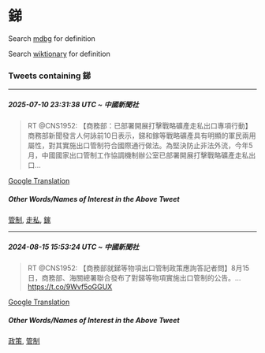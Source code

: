 # 銻

Search [mdbg](https://www.mdbg.net/chinese/dictionary?page=worddict&wdrst=0&wdqb=銻) for definition

Search [wiktionary](https://en.wiktionary.org/wiki/銻) for definition

### Tweets containing 銻

___
##### 2025-07-10 23:31:38 UTC ~ 中國新聞社
> RT @CNS1952: 【商務部：已部署開展打擊戰略礦產走私出口專項行動】商務部新聞發言人何詠前10日表示，銻和鎵等戰略礦產具有明顯的軍民兩用屬性，對其實施出口管制符合國際通行做法。為堅決防止非法外流，今年5月，中國國家出口管制工作協調機制辦公室已部署開展打擊戰略礦產走私出口…

[Google Translation](https://translate.google.com/?hi=en&tab=TT&sl=zh-CN&tl=en&op=translate&text=RT+%40CNS1952%3A+%E3%80%90%E5%95%86%E5%8B%99%E9%83%A8%EF%BC%9A%E5%B7%B2%E9%83%A8%E7%BD%B2%E9%96%8B%E5%B1%95%E6%89%93%E6%93%8A%E6%88%B0%E7%95%A5%E7%A4%A6%E7%94%A2%E8%B5%B0%E7%A7%81%E5%87%BA%E5%8F%A3%E5%B0%88%E9%A0%85%E8%A1%8C%E5%8B%95%E3%80%91%E5%95%86%E5%8B%99%E9%83%A8%E6%96%B0%E8%81%9E%E7%99%BC%E8%A8%80%E4%BA%BA%E4%BD%95%E8%A9%A0%E5%89%8D10%E6%97%A5%E8%A1%A8%E7%A4%BA%EF%BC%8C%E9%8A%BB%E5%92%8C%E9%8E%B5%E7%AD%89%E6%88%B0%E7%95%A5%E7%A4%A6%E7%94%A2%E5%85%B7%E6%9C%89%E6%98%8E%E9%A1%AF%E7%9A%84%E8%BB%8D%E6%B0%91%E5%85%A9%E7%94%A8%E5%B1%AC%E6%80%A7%EF%BC%8C%E5%B0%8D%E5%85%B6%E5%AF%A6%E6%96%BD%E5%87%BA%E5%8F%A3%E7%AE%A1%E5%88%B6%E7%AC%A6%E5%90%88%E5%9C%8B%E9%9A%9B%E9%80%9A%E8%A1%8C%E5%81%9A%E6%B3%95%E3%80%82%E7%82%BA%E5%A0%85%E6%B1%BA%E9%98%B2%E6%AD%A2%E9%9D%9E%E6%B3%95%E5%A4%96%E6%B5%81%EF%BC%8C%E4%BB%8A%E5%B9%B45%E6%9C%88%EF%BC%8C%E4%B8%AD%E5%9C%8B%E5%9C%8B%E5%AE%B6%E5%87%BA%E5%8F%A3%E7%AE%A1%E5%88%B6%E5%B7%A5%E4%BD%9C%E5%8D%94%E8%AA%BF%E6%A9%9F%E5%88%B6%E8%BE%A6%E5%85%AC%E5%AE%A4%E5%B7%B2%E9%83%A8%E7%BD%B2%E9%96%8B%E5%B1%95%E6%89%93%E6%93%8A%E6%88%B0%E7%95%A5%E7%A4%A6%E7%94%A2%E8%B5%B0%E7%A7%81%E5%87%BA%E5%8F%A3%E2%80%A6)
##### Other Words/Names of Interest in the Above Tweet
[管制](管制.md), [走私](走私.md), [鎵](鎵.md)
___
##### 2024-08-15 15:53:24 UTC ~ 中國新聞社
> RT @CNS1952: 【商務部就銻等物項出口管制政策應詢答記者問】8月15日，商務部、海關總署聯合發布了對銻等物項實施出口管制的公告。… https://t.co/9Wvf5oGGUX

[Google Translation](https://translate.google.com/?hi=en&tab=TT&sl=zh-CN&tl=en&op=translate&text=RT+%40CNS1952%3A+%E3%80%90%E5%95%86%E5%8B%99%E9%83%A8%E5%B0%B1%E9%8A%BB%E7%AD%89%E7%89%A9%E9%A0%85%E5%87%BA%E5%8F%A3%E7%AE%A1%E5%88%B6%E6%94%BF%E7%AD%96%E6%87%89%E8%A9%A2%E7%AD%94%E8%A8%98%E8%80%85%E5%95%8F%E3%80%918%E6%9C%8815%E6%97%A5%EF%BC%8C%E5%95%86%E5%8B%99%E9%83%A8%E3%80%81%E6%B5%B7%E9%97%9C%E7%B8%BD%E7%BD%B2%E8%81%AF%E5%90%88%E7%99%BC%E5%B8%83%E4%BA%86%E5%B0%8D%E9%8A%BB%E7%AD%89%E7%89%A9%E9%A0%85%E5%AF%A6%E6%96%BD%E5%87%BA%E5%8F%A3%E7%AE%A1%E5%88%B6%E7%9A%84%E5%85%AC%E5%91%8A%E3%80%82%E2%80%A6+https%3A%2F%2Ft.co%2F9Wvf5oGGUX)
##### Other Words/Names of Interest in the Above Tweet
[政策](政策.md), [管制](管制.md)
